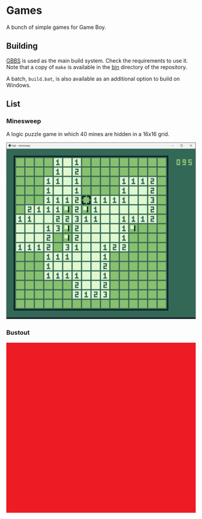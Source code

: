 # Games

A bunch of simple games for Game Boy.

## Building

[GBBS](https://github.com/mdagois/gbtools/tree/main/gbbs) is used as the main build system.
Check the requirements to use it.
Note that a copy of `make` is available in the [bin](../bin) directory of the repository.

A batch, `build.bat`, is also available as an additional option to build on Windows.

## List

### Minesweep

A logic puzzle game in which 40 mines are hidden in a 16x16 grid.

![](images/minesweep.png)

### Bustout

![](images/bustout.png)

